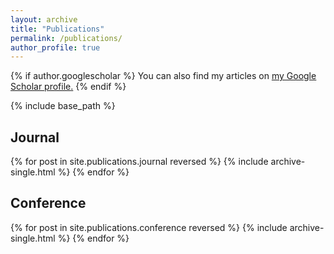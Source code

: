 ```yaml
---
layout: archive
title: "Publications"
permalink: /publications/
author_profile: true
---
```


{% if author.googlescholar %}
  You can also find my articles on <u><a href="{{author.googlescholar}}">my Google Scholar profile</a>.</u>
{% endif %}

{% include base_path %}

<h2>Journal</h2>

{% for post in site.publications.journal reversed %}
  {% include archive-single.html %}
{% endfor %}

<h2>Conference</h2>

{% for post in site.publications.conference reversed %}
  {% include archive-single.html %}
{% endfor %}

